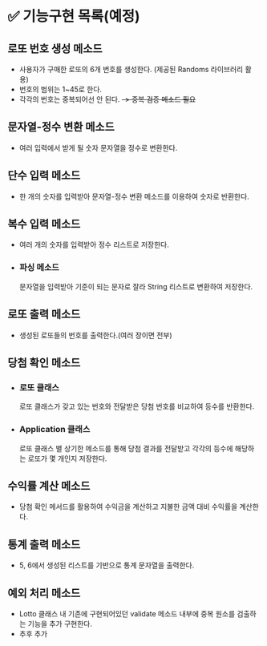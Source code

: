 # ✅ 기능구현 목록(예정)

## 로또 번호 생성 메소드
- 사용자가 구매한 로또의 6개 번호를 생성한다. (제공된 Randoms 라이브러리 활용)
- 번호의 범위는 1~45로 한다.
- 각각의 번호는 중복되어선 안 된다. ~~-> 중복 검증 메소드 필요~~

## 문자열-정수 변환 메소드
- 여러 입력에서 받게 될 숫자 문자열을 정수로 변환한다.

## 단수 입력 메소드
- 한 개의 숫자를 입력받아 문자열-정수 변환 메소드를 이용하여 숫자로 반환한다.

## 복수 입력 메소드
- 여러 개의 숫자를 입력받아 정수 리스트로 저장한다.
- ### 파싱 메소드
  문자열을 입력받아 기준이 되는 문자로 잘라 String 리스트로 변환하여 저장한다.

## 로또 출력 메소드
- 생성된 로또들의 번호를 출력한다.(여러 장이면 전부)

## 당첨 확인 메소드
- ### 로또 클래스
  로또 클래스가 갖고 있는 번호와 전달받은 당첨 번호를 비교하여 등수를 반환한다.
- ### Application 클래스
  로또 클래스 별 상기한 메소드를 통해 당첨 결과를 전달받고 각각의 등수에 해당하는 로또가 몇 개인지 저장한다.
## 수익률 계산 메소드
- 당첨 확인 메서드를 활용하여 수익금을 계산하고 지불한 금액 대비 수익률을 계산한다.
 
## 통계 출력 메소드
- 5, 6에서 생성된 리스트를 기반으로 통계 문자열을 출력한다.

## 예외 처리 메소드
- Lotto 클래스 내 기존에 구현되어있던 validate 메소드 내부에 중복 원소를 검출하는 기능을 추가 구현한다.
- 추후 추가